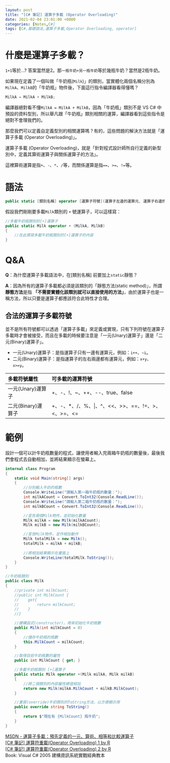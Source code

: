 ```yaml
---
layout: post
title: "[C# 筆記] 運算子多載 (Operator Overloading)"
date: 2021-02-04 23:01:00 +0800
categories: [Notes,C#]
tags: [C#,基礎語法,運算子多載,Operator Overloading, operator]
---
```


# 什麼是運算子多載？

`1+1`等於...? 答案當然是2。那`一瓶牛奶+另一瓶牛奶`等於幾瓶牛奶？當然是2瓶牛奶。     

如果現在定義了一個叫做「牛奶瓶(`Milk`)」的類別，當實體化兩個名稱分別為`MilkA`、`MilkB`的「牛奶瓶」物件後，下面這行指令編譯器看得懂嗎？

```c#
MilkA = MilkA + MilkB;
```
編譯器絕對看不懂`MilkA = MilkA + MilkB`，因為「牛奶瓶」類別不是 VS C# 中預設的資料型別，所以舉凡跟「牛奶瓶」類別相關的運算，編譯器看到這些指令是絕對不會理我們的。      

那麼我們可以定義自定義型別的相關運算嗎？有的，這些問題的解決方法就是「運算子多載 (Operator Overloading)」。     

運算子多載 (Operator Overloading)，就是「針對程式設計師所自行定義的新型別中，定義其算術運算子與關係運算子的方法」。     

這裡算術運算是指`+`、`-`、`*`、`/`等，而關係運算是指`==`、`>=`、`!=`等。


# 語法

```c#
public static [類別名稱] operator [運算子符號](運算子左邊的運算元, 運算子右邊的運算元)
```

假設我們剛剛要多載`Milk`類別的 `+` 號運算子，可以這樣寫：

```c#
//多載牛奶瓶類別的[+]運算子
public static Milk operator + (MilkA, MilkB) 
{
    //在此撰寫多載牛奶瓶類別的[+]運算子的內容
}
```

# Q&A

**Q**：為什麼運算子多載語法中，在[類別名稱] 前要加上`static`靜態？

**A**：因為所有的運算子多載都必須是該類別的「靜態方法(static method)」，所謂**靜態方法**是指 **「不需要實體化該類別就可以直接使用的方法」**，由於運算子也是一稱方法，所以只要是運算子都應該符合此特性才合理。       


## 合法的運算子多載符號

並不是所有符號都可以透過「運算子多載」來定義或實現，只有下列符號在運算子多載時才會被接受，而且在多載的時候要注意是「一元(Unary)運算子」還是「二元(Binary)運算子」。

- 一元(Unary)運算子：是指運算子只有一邊有運算元，例如：`i++`、`~i`。
- 二元(Binary)運算子：是指運算子的左右兩邊都有運算元，例如：`x+y`、`x>=y`。     


| 多載符號屬性       | 可多載的運算符號|
|:-----------------|:-----------------|
| 一元(Unary)運算子  | +、-、!、~、++、--、true、false |
| 二元(Binary)運算子 | +、-、*、/、%、\|、^、<<、>>、==、!=、>、<、>=、<= |


# 範例

設計一個可以計牛奶瓶數量的程式，讓使用者輸入完兩箱牛奶瓶的數量後，最後我們會程式去自動相加，並將結果顯示在螢幕上。

```c#
internal class Program
{
    static void Main(string[] args)
    {
        //分別輸入牛奶的瓶數
        Console.WriteLine("請輸入第一箱牛奶瓶的數量：");
        int milkACount = Convert.ToInt32(Console.ReadLine());
        Console.WriteLine("請輸入第二箱牛奶瓶的數量：");
        int milkBCount = Convert.ToInt32(Console.ReadLine());

        //宣告兩個Milk物件，並初始化數量
        Milk milkA = new Milk(milkACount);
        Milk milkB = new Milk(milkBCount);

        //宣告Milk物件，並作相加動作
        Milk totalMilk = new Milk();
        totalMilk = milkA + milkB;
        
        //將相加結果顯示在畫面上
        Console.WriteLine(totalMilk.ToString());
    }
}

//牛奶瓶類別
public class Milk
{
    //private int milkCount;
    //public int MilkCount {
    //    get{
    //        return milkCount;
    //    }
    //}

    //建構函式(constructor)，用來初始化牛奶瓶數
    public Milk(int milkCount = 0)
    {
        //儲存牛奶瓶的瓶數
        this.MilkCount = milkCount;
    }

    //取得目前牛奶瓶數的屬性
    public int MilkCount { get; }

    //多載牛奶瓶類別 [+]運算子
    public static Milk operator +(Milk milkA, Milk milkB)
    {
        //將二個類別的內部屬性總值相加
        return new Milk(milkA.MilkCount + milkB.MilkCount);
    }

    //重寫(override)牛奶類別的ToString方法，以方便顯示用
    public override string ToString()
    {
        return $"現在有 {MilkCount} 瓶牛奶";
    }
}
```

[MSDN - 運算子多載：預先定義的一元、算術、相等和比較運算子](https://learn.microsoft.com/zh-tw/dotnet/csharp/language-reference/operators/operator-overloading)      
[[C# 筆記] 運算符重載(Operator Overloading) 1 by R](https://riivalin.github.io/posts/2010/03/95-operator-overload-1/)       
[[C# 筆記] 運算符重載(Operator Overloading) 2 by R](https://riivalin.github.io/posts/2010/03/95-operator-overload-2/)     
Book: Visual C# 2005 建構資訊系統實戰經典教本    
